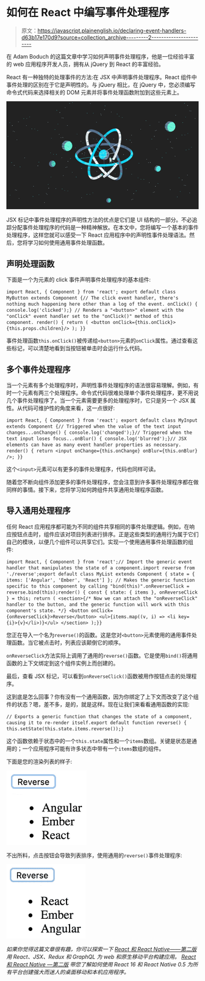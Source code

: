 # 如何在 React 中编写事件处理程序

> 原文：<https://javascript.plainenglish.io/declaring-event-handlers-d63b17e170d9?source=collection_archive---------2----------------------->

在 Adam Boduch 的这篇文章中学习如何声明事件处理程序，他是一位经验丰富的 web 应用程序开发人员，拥有从 jQuery 到 React 的丰富经验。

React 有一种独特的处理事件的方法:在 JSX 中声明事件处理程序。React 组件中事件处理的区别在于它是声明性的。与 jQuery 相比，在 jQuery 中，您必须编写命令式代码来选择相关的 DOM 元素并将事件处理函数附加到这些元素上。

![](img/9ba269864675df3c4263363f1774598c.png)

JSX 标记中事件处理程序的声明性方法的优点是它们是 UI 结构的一部分。不必追踪分配事件处理程序的代码是一种精神解放。在本文中，您将编写一个基本的事件处理程序，这样您就可以感受一下 React 应用程序中的声明性事件处理语法。然后，您将学习如何使用通用事件处理函数。

## 声明处理函数

下面是一个为元素的 click 事件声明事件处理程序的基本组件:

```
import React, { Component } from 'react'; export default class MyButton extends Component {// The click event handler, there's nothing much happening here other than a log of the event. onClick() { console.log('clicked');} // Renders a "<button>" element with the "onClick" event handler set to the "onClick()" method of this component. render() { return ( <button onClick={this.onClick}>{this.props.children}/> ); }}
```

事件处理函数`this.onClick()`被传递给`<button>`元素的`onClick`属性。通过查看这些标记，可以清楚地看到当按钮被单击时会运行什么代码。

## 多个事件处理程序

当一个元素有多个处理程序时，声明性事件处理程序的语法很容易理解。例如，有时一个元素有两三个处理程序。命令式代码很难处理单个事件处理程序，更不用说几个事件处理程序了。当一个元素需要更多的处理程序时，它只是另一个 JSX 属性。从代码可维护性的角度来看，这一点很好:

```
import React, { Component } from 'react'; export default class MyInput extends Component {// Triggered when the value of the text input changes...onChange() { console.log('changed');}// Triggered when the text input loses focus...onBlur() { console.log('blurred');}// JSX elements can have as many event handler properties as necessary. render() { return <input onChange={this.onChange} onBlur={this.onBlur} />; }}
```

这个`<input>`元素可以有更多的事件处理程序，代码也同样可读。

随着您不断向组件添加更多的事件处理程序，您会注意到许多事件处理程序都在做同样的事情。接下来，您将学习如何跨组件共享通用处理程序函数。

## 导入通用处理程序

任何 React 应用程序都可能为不同的组件共享相同的事件处理逻辑。例如，在响应按钮点击时，组件应该对项目列表进行排序。正是这些类型的通用行为属于它们自己的模块，以便几个组件可以共享它们。实现一个使用通用事件处理函数的组件:

```
import React, { Component } from 'react';// Import the generic event handler that manipulates the state of a component.import reverse from './reverse';export default class MyList extends Component { state = { items: ['Angular', 'Ember', 'React'] }; // Makes the generic function specific to this component by calling "bind(this)".onReverseClick = reverse.bind(this);render() { const { state: { items }, onReverseClick } = this; return ( <section>{/* Now we can attach the "onReverseClick" handler to the button, and the generic function will work with this component's state. */} <button onClick={onReverseClick}>Reverse</button> <ul>{items.map((v, i) => <li key={i}>{v}</li>)}</ul> </section> );}}
```

您正在导入一个名为`reverse()`的函数。这是您对`<button>`元素使用的通用事件处理函数。当它被点击时，列表应该颠倒它的顺序。

`onReverseClick`方法实际上调用了通用的`reverse()`函数。它是使用`bind()`将通用函数的上下文绑定到这个组件实例上而创建的。

最后，查看 JSX 标记，可以看到`onReverseClick()`函数被用作按钮点击的处理程序。

这到底是怎么回事？你有没有一个通用函数，因为你绑定了上下文而改变了这个组件的状态？嗯，差不多，是的，就是这样。现在让我们来看看通用函数的实现:

```
// Exports a generic function that changes the state of a component, causing it to re-render itself.export default function reverse() { this.setState(this.state.items.reverse());}
```

这个函数依赖于状态中的一个`this.state`属性和一个`items`数组。关键是状态是通用的；一个应用程序可能有许多状态中带有一个`items`数组的组件。

下面是您的渲染列表的样子:

![](img/d0c9aa8a7c20f10d874b1afab1ab9147.png)

不出所料，点击按钮会导致列表排序，使用通用的`reverse()`事件处理程序:

![](img/97227464c14bb5ec17f67d959f65e7c0.png)

*如果你觉得这篇文章很有趣，你可以探索一下* [*React 和 React Native——第二版*](https://www.amazon.com/React-Native-Complete-native-development-ebook/dp/B07GVMNQCB) *用 React、JSX、Redux 和 GraphQL 为 web 和原生移动平台构建应用。* [*React 和 React Native —第二版*](https://india.packtpub.com/in/application-development/react-and-react-native-second-edition) *带您了解如何使用 React 16 和 React Native 0.5 为所有平台创建强大而迷人的桌面移动和本机应用程序。*
